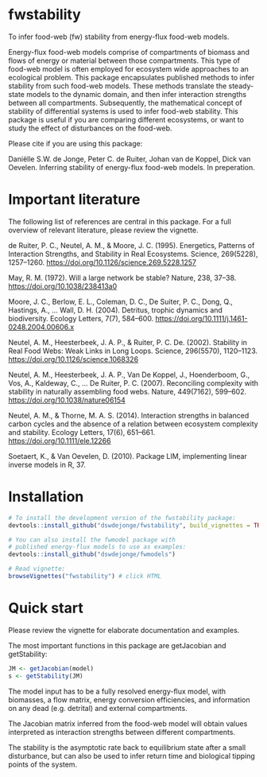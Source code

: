 # fwstability
To infer food-web (fw) stability from energy-flux food-web models.  

Energy-flux food-web models comprise of compartments of biomass and flows of energy or material between those compartments. This type of food-web model is often employed for ecosystem wide approaches to an ecological problem. This package encapsulates published methods to infer stability from such food-web models. These methods translate the steady-state models to the dynamic domain, and then infer interaction strengths between all compartments. Subsequently, the mathematical concept of stability of differential systems is used to infer food-web stability. This package is useful if you are comparing different ecosystems, or want to study the effect of disturbances on the food-web.  

Please cite if you are using this package:  

Daniëlle S.W. de Jonge, Peter C. de Ruiter, Johan van de Koppel, Dick van Oevelen. Inferring stability of energy-flux food-web models. In preperation.  

# Important literature
The following list of references are central in this package. For a full overview of relevant literature, please review the vignette.

de Ruiter, P. C., Neutel, A. M., & Moore, J. C. (1995). Energetics, Patterns of Interaction Strengths, and Stability in Real Ecosystems. Science, 269(5228), 1257–1260. https://doi.org/10.1126/science.269.5228.1257  

May, R. M. (1972). Will a large network be stable? Nature, 238, 37–38. https://doi.org/10.1038/238413a0  

Moore, J. C., Berlow, E. L., Coleman, D. C., De Suiter, P. C., Dong, Q., Hastings, A., … Wall, D. H. (2004). Detritus, trophic dynamics and biodiversity. Ecology Letters, 7(7), 584–600. https://doi.org/10.1111/j.1461-0248.2004.00606.x  

Neutel, A. M., Heesterbeek, J. A. P., & Ruiter, P. C. De. (2002). Stability in Real Food Webs: Weak Links in Long Loops. Science, 296(5570), 1120–1123. https://doi.org/10.1126/science.1068326  

Neutel, A. M., Heesterbeek, J. A. P., Van De Koppel, J., Hoenderboom, G., Vos, A., Kaldeway, C., … De Ruiter, P. C. (2007). Reconciling complexity with stability in naturally assembling food webs. Nature, 449(7162), 599–602. https://doi.org/10.1038/nature06154  

Neutel, A. M., & Thorne, M. A. S. (2014). Interaction strengths in balanced carbon cycles and the absence of a relation between ecosystem complexity and stability. Ecology Letters, 17(6), 651–661. https://doi.org/10.1111/ele.12266  

Soetaert, K., & Van Oevelen, D. (2010). Package LIM, implementing linear inverse models in R, 37.

# Installation
```r
# To install the development version of the fwstability package:
devtools::install_github("dswdejonge/fwstability", build_vignettes = TRUE)

# You can also install the fwmodel package with 
# published energy-flux models to use as examples:
devtools::install_github("dswdejonge/fwmodels")

# Read vignette:
browseVignettes("fwstability") # click HTML
```

# Quick start
Please review the vignette for elaborate documentation and examples.  

The most important functions in this package are getJacobian and getStability:  
```r
JM <- getJacobian(model)
s <- getStability(JM)
```

The model input has to be a fully resolved energy-flux model, with biomasses, a flow matrix, energy conversion efficiencies, and information on any dead (e.g. detrital) and external compartments.  

The Jacobian matrix inferred from the food-web model will obtain values interpreted as interaction strengths between different compartments.  

The stability is the asymptotic rate back to equilibrium state after a small disturbance, but can also be used to infer return time and biological tipping points of the system.
